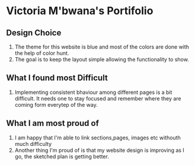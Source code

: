 # Victoria M'bwana's Portifolio

## Design Choice
1. The theme for this website is blue and most of the colors are done with the help of color hunt. 
2. The goal is to keep the layout simple allowing the functionality to show.


## What I found most Difficult

1. Implementing consistent bhaviour among different pages is a bit difficult. It needs one to stay focused and remember where they are coming form everytep of the way.


## What I am most proud of
1. I am happy that I'm able to link sections,pages, images etc withouth much difficulty
2. Another thing I'm proud of is that my website design is improving as I go, the sketched plan is getting better.